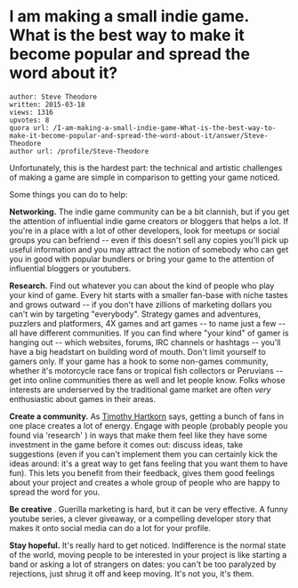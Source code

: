# I am making a small indie game. What is the best way to make it become popular and spread the word about it?

	author: Steve Theodore
	written: 2015-03-18
	views: 1316
	upvotes: 8
	quora url: /I-am-making-a-small-indie-game-What-is-the-best-way-to-make-it-become-popular-and-spread-the-word-about-it/answer/Steve-Theodore
	author url: /profile/Steve-Theodore


Unfortunately, this is the hardest part: the technical and artistic challenges of making a game are simple in comparison to getting your game noticed.

Some things you can do to help:

__Networking.__  The indie game community can be a bit clannish, but if you get the attention of influential indie game creators or bloggers that helps a lot. If you're in a place with a lot of other developers, look for meetups or social groups you can befriend -- even if this doesn't sell any copies you'll pick up useful information and you may attract the notion of somebody who can get you in good with popular bundlers or bring your game to the attention of influential bloggers or youtubers.

__Research.__  Find out whatever you can about the kind of people who play your kind of game. Every hit starts with a smaller fan-base with niche tastes and grows outward -- if you don't have zillions of marketing dollars you can't win by targeting "everybody". Strategy games and adventures, puzzlers and platformers, 4X games and art games -- to name just a few -- all have different communities. If you can find where "your kind" of gamer is hanging out -- which websites, forums, IRC channels or hashtags -- you'll have a big headstart on building word of mouth. Don't limit yourself to gamers only. If your game has a hook to some non-games community, whether it's motorcycle race fans or tropical fish collectors or Peruvians -- get into online communities there as well and let people know. Folks whose interests are underserved by the traditional game market are often _very_  enthusiastic about games in their areas.

__Create a community.__ As [Timothy Hartkorn](https://www.quora.com/profile/Timothy-Hartkorn) says, getting a bunch of fans in one place creates a lot of energy. Engage with people (probably people you found via 'research' ) in ways that make them feel like they have some investment in the game before it comes out: discuss ideas, take suggestions (even if you can't implement them you can certainly kick the ideas around: it's a great way to get fans feeling that you want them to have fun). This lets you benefit from their feedback, gives them good feelings about your project and creates a whole group of people who are happy to spread the word for you.

 __Be creative__ . Guerilla marketing is hard, but it can be very effective. A funny youtube series, a clever giveaway, or a compelling developer story that makes it onto social media can do a lot for your profile.

__Stay hopeful.__ It's really hard to get noticed. Indifference is the normal state of the world, moving people to be interested in your project is like starting a band or asking a lot of strangers on dates: you can't be too paralyzed by rejections, just shrug it off and keep moving. It's not you, it's them.

